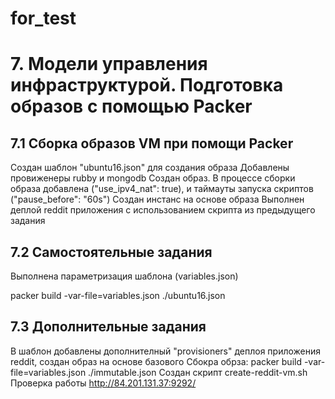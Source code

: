 # for_test
<h1> 7. Модели управления инфраструктурой. Подготовка образов с помощью Packer  </h1>
<h2> 7.1 Сборка образов VM при помощи Packer</h2>

Создан шаблон "ubuntu16.json" для создания образа
Добавлены провиженеры rubby и mongodb 
Создан образ.
В процессе сборки образа  добавлена ("use_ipv4_nat": true), и таймауты запуска скриптов ("pause_before": "60s")
Создан инстанс на основе образа
Выполнен деплой reddit приложения с использованием скрипта из предыдущего задания 

<h2> 7.2 Самостоятельные задания </h2> 

Выполнена параметризация шаблона (variables.json)

packer build -var-file=variables.json ./ubuntu16.json

<h2> 7.3 Дополнительные задания </h2>

В шаблон добавлены дополнителный "provisioners" деплоя приложения reddit, cоздан образ на основе базового
Сбокра обрза:
packer build -var-file=variables.json ./immutable.json
Создан скрипт create-reddit-vm.sh
Проверка работы http://84.201.131.37:9292/
